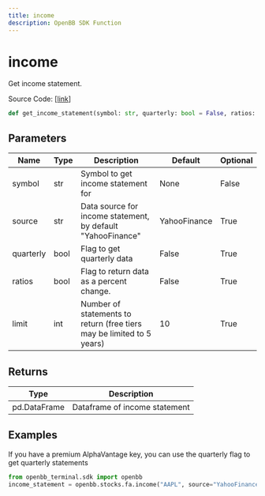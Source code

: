 ```yaml
---
title: income
description: OpenBB SDK Function
---
```


# income

Get income statement.

Source Code: [[link](https://github.com/OpenBB-finance/OpenBBTerminal/tree/main/openbb_terminal/stocks/fundamental_analysis/sdk_helpers.py#L14)]

```python
def get_income_statement(symbol: str, quarterly: bool = False, ratios: bool = False, source: str = "YahooFinance", limit: int = 10) -> pd.DataFrame
```
## Parameters

| Name | Type | Description | Default | Optional |
| ---- | ---- | ----------- | ------- | -------- |
| symbol | str | Symbol to get income statement for | None | False |
| source | str | Data source for income statement, by default "YahooFinance" | YahooFinance | True |
| quarterly | bool | Flag to get quarterly data | False | True |
| ratios | bool | Flag to return data as a percent change. | False | True |
| limit | int | Number of statements to return (free tiers may be limited to 5 years) | 10 | True |

## Returns

| Type | Description |
| ---- | ----------- |
| pd.DataFrame | Dataframe of income statement |

## Examples


If you have a premium AlphaVantage key, you can use the quarterly flag to get quarterly statements
```python
from openbb_terminal.sdk import openbb
income_statement = openbb.stocks.fa.income("AAPL", source="YahooFinance)
```


